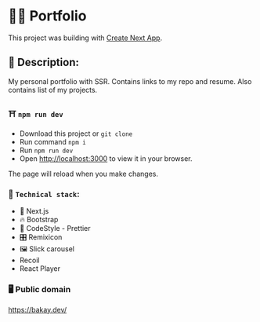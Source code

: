 # :astronaut: Portfolio

This project was building with [Create Next App](https://github.com/facebook/create-react-app).

## :scroll: Description:

My personal portfolio with SSR. Contains links to my repo and resume. Also contains list of my projects.

### :shinto_shrine: `npm run dev`

- Download this project or `git clone`
- Run command `npm i`
- Run `npm run dev`
- Open [http://localhost:3000](http://localhost:3000) to view it in your browser.

The page will reload when you make changes.

### :rocket: `Technical stack`:

- :satellite: Next.js
- :fire: Bootstrap
- :shoe: CodeStyle - Prettier
- :control_knobs: Remixicon
- :framed_picture: Slick carousel
- Recoil
- React Player

### :desktop_computer: Public domain

https://bakay.dev/
